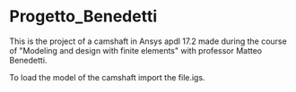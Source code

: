 # Progetto_Benedetti

This is the project of a camshaft in Ansys apdl 17.2 made during the course of "Modeling and design with finite elements" with professor Matteo Benedetti.

To load the model of the camshaft import the file.igs.
